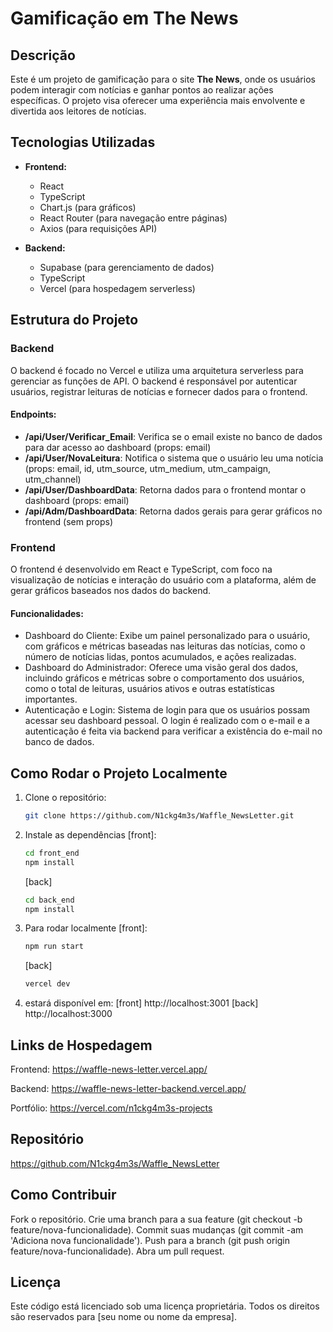 # Gamificação em The News

## Descrição
Este é um projeto de gamificação para o site **The News**, onde os usuários podem interagir com notícias e ganhar pontos ao realizar ações específicas. O projeto visa oferecer uma experiência mais envolvente e divertida aos leitores de notícias.

## Tecnologias Utilizadas
- **Frontend:**
  - React
  - TypeScript
  - Chart.js (para gráficos)
  - React Router (para navegação entre páginas)
  - Axios (para requisições API)
  
- **Backend:**
  - Supabase (para gerenciamento de dados)
  - TypeScript
  - Vercel (para hospedagem serverless)
  
## Estrutura do Projeto

### Backend
O backend é focado no Vercel e utiliza uma arquitetura serverless para gerenciar as funções de API. O backend é responsável por autenticar usuários, registrar leituras de notícias e fornecer dados para o frontend.

#### Endpoints:
- **/api/User/Verificar_Email**: Verifica se o email existe no banco de dados para dar acesso ao dashboard (props: email)
- **/api/User/NovaLeitura**: Notifica o sistema que o usuário leu uma notícia (props: email, id, utm_source, utm_medium, utm_campaign, utm_channel)
- **/api/User/DashboardData**: Retorna dados para o frontend montar o dashboard (props: email)
- **/api/Adm/DashboardData**: Retorna dados gerais para gerar gráficos no frontend (sem props)

### Frontend
O frontend é desenvolvido em React e TypeScript, com foco na visualização de notícias e interação do usuário com a plataforma, além de gerar gráficos baseados nos dados do backend.

#### Funcionalidades:
- Dashboard do Cliente: Exibe um painel personalizado para o usuário, com gráficos e métricas baseadas nas leituras das notícias, como o número de notícias lidas, pontos acumulados, e ações realizadas.
- Dashboard do Administrador: Oferece uma visão geral dos dados, incluindo gráficos e métricas sobre o comportamento dos usuários, como o total de leituras, usuários ativos e outras estatísticas importantes.
- Autenticação e Login: Sistema de login para que os usuários possam acessar seu dashboard pessoal. O login é realizado com o e-mail e a autenticação é feita via backend para verificar a existência do e-mail no banco de dados.

## Como Rodar o Projeto Localmente

1. Clone o repositório:
   ```bash
   git clone https://github.com/N1ckg4m3s/Waffle_NewsLetter.git
   ```

2. Instale as dependências [front]:
   ```bash
   cd front_end
   npm install
   ```
   [back]
   ```bash
   cd back_end
   npm install
   ```

3. Para rodar localmente [front]:
   ```bash
   npm run start
   ```
   [back]
   ```bash
   vercel dev
   ```

4. estará disponível em:
   [front] http://localhost:3001
   [back] http://localhost:3000

## Links de Hospedagem
Frontend: https://waffle-news-letter.vercel.app/

Backend: https://waffle-news-letter-backend.vercel.app/

Portfólio: https://vercel.com/n1ckg4m3s-projects

## Repositório
https://github.com/N1ckg4m3s/Waffle_NewsLetter

## Como Contribuir
Fork o repositório.
Crie uma branch para a sua feature (git checkout -b feature/nova-funcionalidade).
Commit suas mudanças (git commit -am 'Adiciona nova funcionalidade').
Push para a branch (git push origin feature/nova-funcionalidade).
Abra um pull request.

## Licença
Este código está licenciado sob uma licença proprietária. Todos os direitos são reservados para [seu nome ou nome da empresa].
